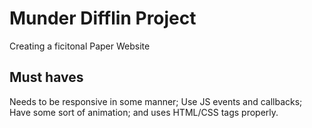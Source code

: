 # Munder Difflin Project
Creating a ficitonal Paper Website

## Must haves
Needs to be responsive in some manner;
Use JS events and callbacks;
Have some sort of animation;
and uses HTML/CSS tags properly.
